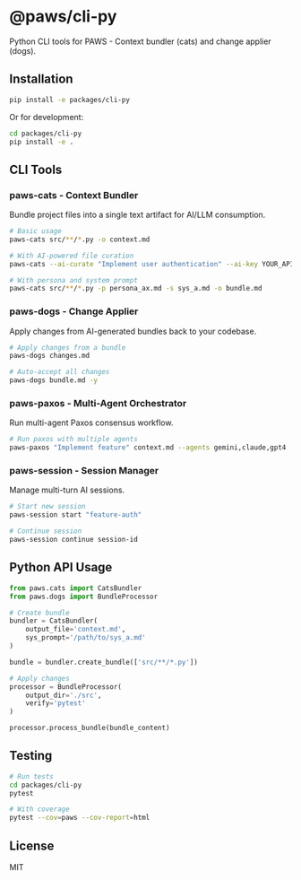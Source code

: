 # @paws/cli-py

Python CLI tools for PAWS - Context bundler (cats) and change applier (dogs).

## Installation

```bash
pip install -e packages/cli-py
```

Or for development:

```bash
cd packages/cli-py
pip install -e .
```

## CLI Tools

### paws-cats - Context Bundler

Bundle project files into a single text artifact for AI/LLM consumption.

```bash
# Basic usage
paws-cats src/**/*.py -o context.md

# With AI-powered file curation
paws-cats --ai-curate "Implement user authentication" --ai-key YOUR_API_KEY

# With persona and system prompt
paws-cats src/**/*.py -p persona_ax.md -s sys_a.md -o bundle.md
```

### paws-dogs - Change Applier

Apply changes from AI-generated bundles back to your codebase.

```bash
# Apply changes from a bundle
paws-dogs changes.md

# Auto-accept all changes
paws-dogs bundle.md -y
```

### paws-paxos - Multi-Agent Orchestrator

Run multi-agent Paxos consensus workflow.

```bash
# Run paxos with multiple agents
paws-paxos "Implement feature" context.md --agents gemini,claude,gpt4
```

### paws-session - Session Manager

Manage multi-turn AI sessions.

```bash
# Start new session
paws-session start "feature-auth"

# Continue session
paws-session continue session-id
```

## Python API Usage

```python
from paws.cats import CatsBundler
from paws.dogs import BundleProcessor

# Create bundle
bundler = CatsBundler(
    output_file='context.md',
    sys_prompt='/path/to/sys_a.md'
)

bundle = bundler.create_bundle(['src/**/*.py'])

# Apply changes
processor = BundleProcessor(
    output_dir='./src',
    verify='pytest'
)

processor.process_bundle(bundle_content)
```

## Testing

```bash
# Run tests
cd packages/cli-py
pytest

# With coverage
pytest --cov=paws --cov-report=html
```

## License

MIT
